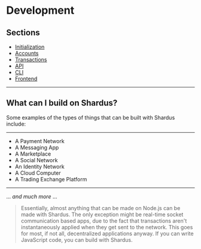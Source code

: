 # Development

## Sections

- [Initialization](./initialization)
- [Accounts](./accounts)
- [Transactions](./transactions/README)
- [API](./api)
- [CLI](./cli)
- [Frontend](./frontend)

---

## What can I build on Shardus?

Some examples of the types of things that can be built with Shardus include:

---

- A Payment Network
- A Messaging App
- A Marketplace
- A Social Network
- An Identity Network
- A Cloud Computer
- A Trading Exchange Platform

---

... _and much more_ ...

> Essentially, almost anything that can be made on Node.js can be made with Shardus. The only exception might be real-time socket communication based apps, due to the fact that transactions aren't instantaneously applied when they get sent to the network. This goes for most, if not all, decentralized applications anyway. If you can write JavaScript code, you can build with Shardus.
